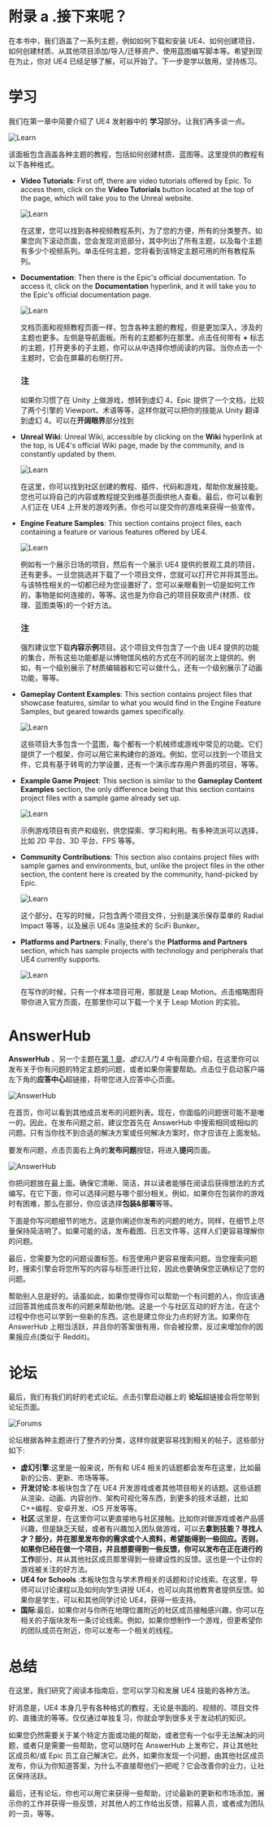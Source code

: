 # 附录 a .接下来呢？

在本书中，我们涵盖了一系列主题，例如如何下载和安装 UE4、如何创建项目、如何创建材质、从其他项目添加/导入/迁移资产、使用蓝图编写脚本等。希望到现在为止，你对 UE4 已经足够了解，可以开始了。下一步是学以致用，坚持练习。

# 学习

我们在第一章中简要介绍了 UE4 发射器中的 **学习**部分。让我们再多谈一点。

![Learn](img/image00462.jpeg)

该面板包含涵盖各种主题的教程，包括如何创建材质、蓝图等。这里提供的教程有以下各种格式。

*   **Video Tutorials**: First off, there are video tutorials offered by Epic. To access them, click on the **Video Tutorials** button located at the top of the page, which will take you to the Unreal website.

    ![Learn](img/image00463.jpeg)

    在这里，您可以找到各种视频教程系列，为了您的方便，所有的分类整齐。如果您向下滚动页面，您会发现浏览部分，其中列出了所有主题，以及每个主题有多少个视频系列。单击任何主题，您将看到该特定主题可用的所有教程系列。

*   **Documentation**: Then there is the Epic's official documentation. To access it, click on the **Documentation** hyperlink, and it will take you to the Epic's official documentation page.

    ![Learn](img/image00464.jpeg)

    文档页面和视频教程页面一样，包含各种主题的教程，但是更加深入，涉及的主题也更多。左侧是导航面板。所有的主题都列在那里。点击任何带有 **+** 标志的主题，打开更多的子主题，你可以从中选择你想阅读的内容。当你点击一个主题时，它会在屏幕的右侧打开。

    ### 注

    如果你习惯了在 Unity 上做游戏，想转到虚幻 4，Epic 提供了一个文档，比较了两个引擎的 Viewport、术语等等，这样你就可以把你的技能从 Unity 翻译到虚幻 4。可以在**开阔眼界**部分找到

*   **Unreal Wiki**: Unreal Wiki, accessible by clicking on the **Wiki** hyperlink at the top, is UE4's official Wiki page, made by the community, and is constantly updated by them.

    ![Learn](img/image00465.jpeg)

    在这里，你可以找到社区创建的教程、插件、代码和游戏，帮助你发展技能。您也可以将自己的内容或教程提交到维基页面供他人查看。最后，你可以看到人们正在 UE4 上开发的游戏列表。你也可以提交你的游戏来获得一些宣传。

*   **Engine Feature Samples**: This section contains project files, each containing a feature or various features offered by UE4.

    ![Learn](img/image00466.jpeg)

    例如有一个展示日场的项目，然后有一个展示 UE4 提供的景观工具的项目，还有更多。一旦您挑选并下载了一个项目文件，您就可以打开它并将其签出。与该特性相关的一切都已经为您设置好了，您可以亲眼看到一切是如何工作的，事物是如何连接的，等等。这也是为你自己的项目获取资产(材质、纹理、蓝图类等)的一个好方法。

    ### 注

    强烈建议您下载**内容示例**项目。这个项目文件包含了一个由 UE4 提供的功能的集合，所有这些功能都是以博物馆风格的方式在不同的层次上提供的。例如，有一个级别展示了材质编辑器和它可以做什么，还有一个级别展示了动画功能，等等。

*   **Gameplay Content Examples**: This section contains project files that showcase features, similar to what you would find in the Engine Feature Samples, but geared towards games specifically.

    ![Learn](img/image00467.jpeg)

    这些项目大多包含一个蓝图，每个都有一个机械师或游戏中常见的功能。它们提供了一个框架，你可以用它来构建你的游戏。例如，您可以找到一个项目文件，它具有基于转弯的力学设置，还有一个演示库存用户界面的项目，等等。

*   **Example Game Project**: This section is similar to the **Gameplay Content Examples** section, the only difference being that this section contains project files with a sample game already set up.

    ![Learn](img/image00468.jpeg)

    示例游戏项目有资产和级别，供您探索、学习和利用。有多种流派可以选择，比如 2D 平台、3D 平台、FPS 等等。

*   **Community Contributions**: This section also contains project files with sample games and environments, but, unlike the project files in the other section, the content here is created by the community, hand-picked by Epic.

    ![Learn](img/image00469.jpeg)

    这个部分，在写的时候，只包含两个项目文件，分别是演示保存菜单的 Radial Impact 等等，以及展示 UE4s 渲染技术的 SciFi Bunker。

*   **Platforms and Partners**: Finally, there's the **Platforms and Partners** section, which has sample projects with technology and peripherals that UE4 currently supports.

    ![Learn](img/image00470.jpeg)

    在写作的时候，只有一个样本项目可用，那就是 Leap Motion。点击缩略图将带你进入官方页面，在那里你可以下载一个关于 Leap Motion 的实验。

# AnswerHub

**AnswerHub** 、另一个主题在[第 1 章](1.html#aid-DB7S1 "Chapter 1. Getting Started with Unreal 4")、*虚幻入门 4* 中有简要介绍，在这里你可以发布关于你有问题的特定主题的问题，或者如果你需要帮助。点击位于启动客户端左下角的**应答中心**超链接，将带您进入应答中心页面。

![AnswerHub](img/image00471.jpeg)

在首页，你可以看到其他成员发布的问题列表。现在，你面临的问题很可能不是唯一的。因此，在发布问题之前，建议您首先在 AnswerHub 中搜索相同或相似的问题。只有当你找不到合适的解决方案或任何解决方案时，你才应该在上面发帖。

要发布问题，点击页面右上角的**发布问题**按钮，将进入**提问**页面。

![AnswerHub](img/image00472.jpeg)

你把问题放在最上面。确保它清晰、简洁，并以读者能够在阅读后获得想法的方式编写。在它下面，你可以选择问题与哪个部分相关。例如，如果你在包装你的游戏时有困难，那么在部分，你应该选择**包装&部署**等等。

下面是你写问题细节的地方。这是你阐述你发布的问题的地方。同样，在细节上尽量保持简洁明了。如果可能的话，发布截图、日志文件等，这样人们更容易理解你的问题。

最后，您需要为您的问题设置标签。标签使用户更容易搜索问题。当您搜索问题时，搜索引擎会将您所写的内容与标签进行比较，因此也要确保您正确标记了您的问题。

帮助别人总是好的。话虽如此，如果你觉得你可以帮助一个有问题的人，你应该通过回答其他成员发布的问题来帮助他/她。这是一个与社区互动的好方法，在这个过程中你也可以学到一些新的东西。这也是建立你业力点的好方法。如果你在 AnswerHub 上相当活跃，并且你的答案很有用，你会被投票，反过来增加你的因果报应点(类似于 Reddit)。

# 论坛

最后，我们有我们的好的老式论坛。点击引擎启动器上的 **论坛**超链接会将您带到论坛页面。

![Forums](img/image00473.jpeg)

论坛根据各种主题进行了整齐的分类，这样你就更容易找到相关的帖子。这些部分如下:

*   **虚幻引擎**:这里是一般来说，所有和 UE4 相关的话题都会发布在这里，比如最新的公告、更新、市场等等。
*   **开发讨论**:本板块包含了在 UE4 开发游戏或者其他项目相关的话题。这些话题从渲染、动画、内容创作、架构可视化等东西，到更多的技术话题，比如 C++编程、安卓开发、iOS 开发等等。
*   **社区**:这里是，在这里你可以更直接地与社区接触。比如你对做游戏或者产品感兴趣，但是缺乏天赋，或者有兴趣加入团队做游戏，可以去**拿到技能？寻找人才？**部分，并在那里发布你的需求或个人资料，希望能得到一些回应。否则，如果你已经在做一个项目，并且想要得到一些反馈，你可以发布在**正在进行的工作**部分，并从其他社区成员那里得到一些建设性的反馈。这也是一个让你的游戏被关注的好方法。
*   **UE4 for Schools** :本板块包含与学术界相关的话题和讨论线索。在这里，导师可以讨论课程以及如何向学生讲授 UE4，也可以向其他教育者提供反馈。如果你是学生，可以和其他同学讨论 UE4，获得一些支持。
*   **国际**:最后，如果你对与你所在地理位置附近的社区成员接触感兴趣，你可以在相关的子版块发布一条讨论线索。例如，如果你想制作一个游戏，但更希望你的团队成员在附近，你可以发布一个相关的线程。

# 总结

在这里，我们研究了阅读本指南后，您可以学习和发展 UE4 技能的各种方法。

好消息是，UE4 本身几乎有各种格式的教程，无论是书面的、视频的、项目文件的、直播流的等等。仅仅通过单独复习，你就会学到很多关于发动机的知识。

如果您仍然需要关于某个特定方面或功能的帮助，或者您有一个似乎无法解决的问题，或者只是需要一些帮助，您可以随时在 AnswerHub 上发布它，并让其他社区成员和/或 Epic 员工自己解决它。此外，如果你发现一个问题，由其他社区成员发布，你认为你知道答案，为什么不直接帮他们一把呢？它会改善你的业力，让社区保持活跃。

最后，还有论坛，你也可以用它来获得一些帮助，讨论最新的更新和市场添加，展示你的工作并获得一些反馈，对其他人的工作给出反馈，招募人员，或者成为团队的一员，等等。